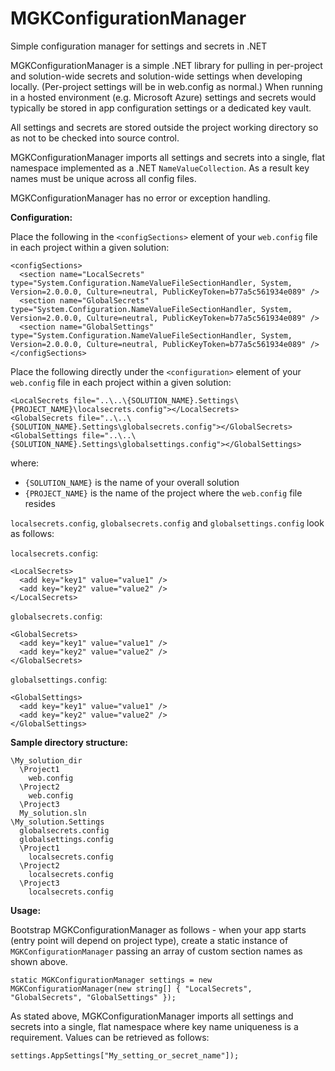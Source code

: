 # MGKConfigurationManager
Simple configuration manager for settings and secrets in .NET

MGKConfigurationManager is a simple .NET library for pulling in per-project and solution-wide secrets and solution-wide settings when developing locally.  (Per-project settings will be in web.config as normal.)  When running in a hosted environment (e.g. Microsoft Azure) settings and secrets would typically be stored in app configuration settings or a dedicated key vault.

All settings and secrets are stored outside the project working directory so as not to be checked into source control.

MGKConfigurationManager imports all settings and secrets into a single, flat namespace implemented as a .NET `NameValueCollection`.  As a result key names must be unique across all config files.

MGKConfigurationManager has no error or exception handling.

**Configuration:**

Place the following in the `<configSections>` element of your `web.config` file in each project within a given solution:
  
```
<configSections>
  <section name="LocalSecrets" type="System.Configuration.NameValueFileSectionHandler, System, Version=2.0.0.0, Culture=neutral, PublicKeyToken=b77a5c561934e089" />
  <section name="GlobalSecrets" type="System.Configuration.NameValueFileSectionHandler, System, Version=2.0.0.0, Culture=neutral, PublicKeyToken=b77a5c561934e089" />
  <section name="GlobalSettings" type="System.Configuration.NameValueFileSectionHandler, System, Version=2.0.0.0, Culture=neutral, PublicKeyToken=b77a5c561934e089" />
</configSections>
```

Place the following directly under the `<configuration>` element of your `web.config` file in each project within a given solution:
  
```
<LocalSecrets file="..\..\{SOLUTION_NAME}.Settings\{PROJECT_NAME}\localsecrets.config"></LocalSecrets>
<GlobalSecrets file="..\..\{SOLUTION_NAME}.Settings\globalsecrets.config"></GlobalSecrets>
<GlobalSettings file="..\..\{SOLUTION_NAME}.Settings\globalsettings.config"></GlobalSettings>
```

where:

* `{SOLUTION_NAME}` is the name of your overall solution
* `{PROJECT_NAME}` is the name of the project where the `web.config` file resides

`localsecrets.config`, `globalsecrets.config` and `globalsettings.config` look as follows:

`localsecrets.config`:
```
<LocalSecrets>
  <add key="key1" value="value1" />
  <add key="key2" value="value2" />
</LocalSecrets>
```

`globalsecrets.config`:
```
<GlobalSecrets>
  <add key="key1" value="value1" />
  <add key="key2" value="value2" />
</GlobalSecrets>
```

`globalsettings.config`:
```
<GlobalSettings>
  <add key="key1" value="value1" />
  <add key="key2" value="value2" />
</GlobalSettings>
```

**Sample directory structure:**

```
\My_solution_dir
  \Project1
    web.config
  \Project2
    web.config
  \Project3
  My_solution.sln
\My_solution.Settings
  globalsecrets.config
  globalsettings.config
  \Project1
    localsecrets.config
  \Project2
    localsecrets.config
  \Project3
    localsecrets.config
```

**Usage:**

Bootstrap MGKConfigurationManager as follows - when your app starts (entry point will depend on project type), create a static instance of `MGKConfigurationManager` passing an array of custom section names as shown above.

`static MGKConfigurationManager settings = new MGKConfigurationManager(new string[] { "LocalSecrets", "GlobalSecrets", "GlobalSettings" });`

As stated above, MGKConfigurationManager imports all settings and secrets into a single, flat namespace where key name uniqueness is a requirement.  Values can be retrieved as follows:

`settings.AppSettings["My_setting_or_secret_name"]);`
